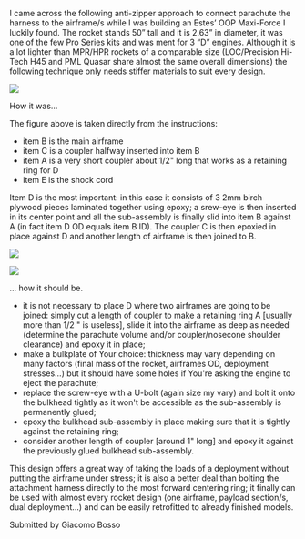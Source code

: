 I came across the following anti-zipper approach to connect parachute the harness to the airframe/s while I was building an Estes’ OOP Maxi-Force I luckily found. The rocket stands 50” tall and it is 2.63” in diameter, it was one of the few Pro Series kits and was ment for 3 “D” engines. Although it is a lot lighter than MPR/HPR rockets of a comparable size (LOC/Precision Hi-Tech H45 and PML Quasar share almost the same overall dimensions) the following technique only needs stiffer materials to suit every design.

![](/images/antizipper2_estesbaffle.gif)

How it was…

The figure above is taken directly from the instructions:

- item B is the main airframe
- item C is a coupler halfway inserted into item B
- item A is a very short coupler about 1/2" long that works as a retaining ring for D
- item E is the shock cord

Item D is the most important: in this case it consists of 3 2mm birch plywood pieces laminated together using epoxy; a srew-eye is then inserted in its center point and all the sub-assembly is finally slid into item B against A (in fact item D OD equals item B ID). The coupler C is then epoxied in place against D and another length of airframe is then joined to B.

![](/images/antizipper2_exploded.jpg)

![](/images/antizipper2_assembled.jpg)

… how it should be.

- it is not necessary to place D where two airframes are going to be joined: simply cut a length of coupler to make a retaining ring A [usually more than 1/2 " is useless], slide it into the airframe as deep as needed (determine the parachute volume and/or coupler/nosecone shoulder clearance) and epoxy it in place;
- make a bulkplate of Your choice: thickness may vary depending on many factors (final mass of the rocket, airframes OD, deployment stresses...) but it should have some holes if You're asking the engine to eject the parachute;
- replace the screw-eye with a U-bolt (again size my vary) and bolt it onto the bulkhead tightly as it won't be accessible as the sub-assembly is permanently glued;
- epoxy the bulkhead sub-assembly in place making sure that it is tightly against the retaining ring;
- consider another length of coupler [around 1" long] and epoxy it against the previously glued bulkhead sub-assembly.

This design offers a great way of taking the loads of a deployment without putting the airframe under stress; it is also a better deal than bolting the attachment harness directly to the most forward centering ring; it finally can be used with almost every rocket design (one airframe, payload section/s, dual deployment…) and can be easily retrofitted to already finished models.

Submitted by Giacomo Bosso


